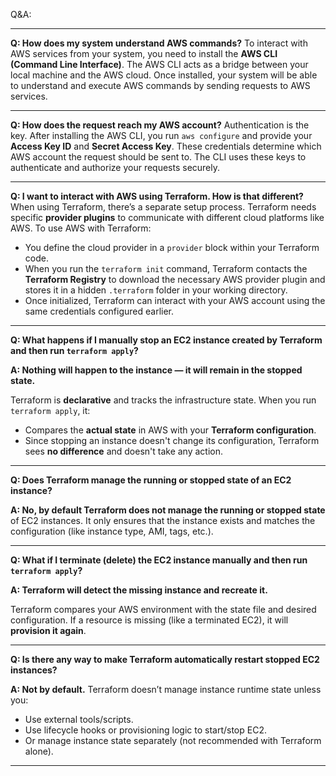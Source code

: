 Q\&A:

---

**Q: How does my system understand AWS commands?**
To interact with AWS services from your system, you need to install the **AWS CLI (Command Line Interface)**. The AWS CLI acts as a bridge between your local machine and the AWS cloud. Once installed, your system will be able to understand and execute AWS commands by sending requests to AWS services.

---

**Q: How does the request reach my AWS account?**
Authentication is the key. After installing the AWS CLI, you run `aws configure` and provide your **Access Key ID** and **Secret Access Key**. These credentials determine which AWS account the request should be sent to. The CLI uses these keys to authenticate and authorize your requests securely.

---

**Q: I want to interact with AWS using Terraform. How is that different?**
When using Terraform, there’s a separate setup process. Terraform needs specific **provider plugins** to communicate with different cloud platforms like AWS.
To use AWS with Terraform:

* You define the cloud provider in a `provider` block within your Terraform code.
* When you run the `terraform init` command, Terraform contacts the **Terraform Registry** to download the necessary AWS provider plugin and stores it in a hidden `.terraform` folder in your working directory.
* Once initialized, Terraform can interact with your AWS account using the same credentials configured earlier.

---

**Q: What happens if I manually stop an EC2 instance created by Terraform and then run `terraform apply`?**

**A: Nothing will happen to the instance — it will remain in the stopped state.**

Terraform is **declarative** and tracks the infrastructure state. When you run `terraform apply`, it:

* Compares the **actual state** in AWS with your **Terraform configuration**.
* Since stopping an instance doesn't change its configuration, Terraform sees **no difference** and doesn't take any action.

---

**Q: Does Terraform manage the running or stopped state of an EC2 instance?**

**A: No, by default Terraform does not manage the running or stopped state** of EC2 instances.
It only ensures that the instance exists and matches the configuration (like instance type, AMI, tags, etc.).

---

**Q: What if I terminate (delete) the EC2 instance manually and then run `terraform apply`?**

**A: Terraform will detect the missing instance and recreate it.**

Terraform compares your AWS environment with the state file and desired configuration. If a resource is missing (like a terminated EC2), it will **provision it again**.

---

**Q: Is there any way to make Terraform automatically restart stopped EC2 instances?**

**A: Not by default.**
Terraform doesn’t manage instance runtime state unless you:

* Use external tools/scripts.
* Use lifecycle hooks or provisioning logic to start/stop EC2.
* Or manage instance state separately (not recommended with Terraform alone).

---


